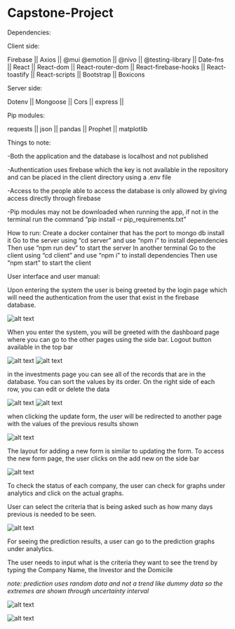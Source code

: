 # Capstone-Project
Dependencies:

Client side:

Firebase || 
Axios || 
@mui
@emotion ||
@nivo ||
@testing-library ||
Date-fns ||
React ||
React-dom ||
React-router-dom ||
React-firebase-hooks ||
React-toastify ||
React-scripts ||
Bootstrap ||
Boxicons

Server side:

Dotenv ||
Mongoose ||
Cors ||
express ||

Pip modules:

requests ||
json ||
pandas ||
Prophet ||
matplotlib

Things to note:

-Both the application and the database is localhost and not published 

-Authentication uses firebase which the key is not available in the repository and can be placed in the client directory using a .env file

-Access to the people able to access the database is only allowed by giving access directly through firebase

-Pip modules may not be downloaded when running the app, if not in the terminal run the command ”pip install -r pip_requirements.txt”

How to run:
Create a docker container that has the port to mongo db install it
Go to the server using “cd server” and use “npm i” to install dependencies
Then use “npm run dev” to start the server 
In another terminal Go to the client using “cd client” and use “npm i” to install dependencies
Then use “npm start” to start the client

User interface and user manual:

Upon entering the system the user is being greeted by the login page which will need the authentication from the user that exist in the firebase database.

![alt text](screenshots/image.png)

When you enter the system, you will be greeted with the dashboard page where you can go to the other pages using the side bar. Logout button available in the top bar

![alt text](screenshots/image-1.png)
![alt text](screenshots/image-2.png)

in the investments page you can see all of the records that are in the database. You can sort the values by its order. On the right side of each row, you can edit or delete the data

![alt text](screenshots/image-12.png)
![alt text](screenshots/image-13.png)

when clicking the update form, the user will be redirected to another page with the values of the previous results shown

![alt text](screenshots/image-10.png)

The layout for adding a new form is similar to updating the form. To access the new form page, the user clicks on the add new on the side bar

![alt text](screenshots/image-11.png)

To check the status of each company, the user can check for graphs under analytics and click on the actual graphs.

User can select the criteria that is being asked such as how many days previous is needed to be seen.

![alt text](screenshots/image-7.png)

For seeing the prediction results, a user can go to the prediction graphs under analytics.

The user needs to input what is the criteria they want to see the trend by typing the Company Name, the Investor and the Domicile

*note: prediction uses random data and not a trend like dummy data so the extremes are shown through uncertainty interval*

![alt text](screenshots/image-8.png)

![alt text](screenshots/image-9.png)
